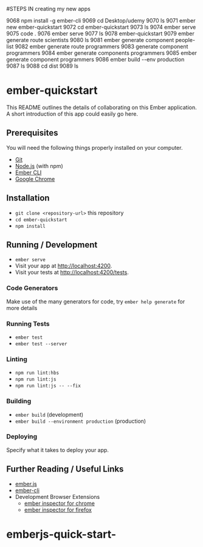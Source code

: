 #STEPS IN creating my new apps 

9068  npm install -g ember-cli
 9069  cd Desktop/udemy
 9070  ls
 9071  ember new ember-quickstart
 9072  cd ember-quickstart
 9073  ls
 9074  ember serve
 9075  code . 
 9076  ember serve
 9077  ls
 9078  ember-quickstart 
 9079  ember generate route scientists
 9080  ls
 9081  ember generate component people-list
 9082  ember generate route programmers
 9083  generate component programmers
 9084  ember generate components programmers 
 9085  ember generate component programmers 
 9086  ember build --env production
 9087  ls
 9088  cd dist
 9089  ls


# ember-quickstart

This README outlines the details of collaborating on this Ember application.
A short introduction of this app could easily go here.

## Prerequisites

You will need the following things properly installed on your computer.

* [Git](https://git-scm.com/)
* [Node.js](https://nodejs.org/) (with npm)
* [Ember CLI](https://ember-cli.com/)
* [Google Chrome](https://google.com/chrome/)

## Installation

* `git clone <repository-url>` this repository
* `cd ember-quickstart`
* `npm install`

## Running / Development

* `ember serve`
* Visit your app at [http://localhost:4200](http://localhost:4200).
* Visit your tests at [http://localhost:4200/tests](http://localhost:4200/tests).

### Code Generators

Make use of the many generators for code, try `ember help generate` for more details

### Running Tests

* `ember test`
* `ember test --server`

### Linting

* `npm run lint:hbs`
* `npm run lint:js`
* `npm run lint:js -- --fix`

### Building

* `ember build` (development)
* `ember build --environment production` (production)

### Deploying

Specify what it takes to deploy your app.

## Further Reading / Useful Links

* [ember.js](https://emberjs.com/)
* [ember-cli](https://ember-cli.com/)
* Development Browser Extensions
  * [ember inspector for chrome](https://chrome.google.com/webstore/detail/ember-inspector/bmdblncegkenkacieihfhpjfppoconhi)
  * [ember inspector for firefox](https://addons.mozilla.org/en-US/firefox/addon/ember-inspector/)
# emberjs-quick-start-
